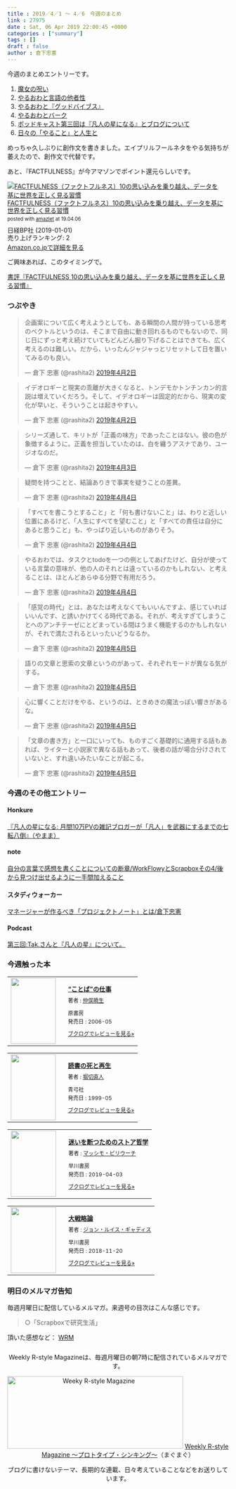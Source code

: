 ```yaml
---
title : 2019／4／1 〜 4／6　今週のまとめ
link : 27975
date : Sat, 06 Apr 2019 22:00:45 +0000
categories : ["summary"]
tags : []
draft : false
author : 倉下忠憲
---
```


今週のまとめエントリーです。
 
<ol>
<li><a href="https://rashita.net/blog/?p=27935">魔女の呪い</a></li>
<li><a href="https://rashita.net/blog/?p=27945">やるおわと言語の他者性</a></li>
<li><a href="https://rashita.net/blog/?p=27950">やるおわと『グッドバイブス』</a></li>
<li><a href="https://rashita.net/blog/?p=27957">やるおわとバーク</a></li>
<li><a href="https://rashita.net/blog/?p=27960">ポッドキャスト第三回は『凡人の星になる』とブログについて</a></li>
<li><a href="https://rashita.net/blog/?p=27966">日々の「やること」と人生と</a></li>
</ol>

めっちゃ久しぶりに創作文を書きました。エイプリルフールネタをやる気持ちが萎えたので、創作文で代替です。

あと、『FACTFULNESS』が今アマゾンでポイント還元らしいです。

<div class="amazlet-box" style="margin-bottom:0px;"><div class="amazlet-image" style="float:left;margin:0px 12px 1px 0px;"><a href="http://www.amazon.co.jp/exec/obidos/ASIN/B07LG7TG5N/rashita1000-22/ref=nosim/" name="amazletlink" target="_blank"><img src="https://images-fe.ssl-images-amazon.com/images/I/410QuKHYY3L._SL160_.jpg" alt="FACTFULNESS（ファクトフルネス）10の思い込みを乗り越え、データを基に世界を正しく見る習慣" style="border: none;" /></a></div><div class="amazlet-info" style="line-height:120%; margin-bottom: 10px"><div class="amazlet-name" style="margin-bottom:10px;line-height:120%"><a href="http://www.amazon.co.jp/exec/obidos/ASIN/B07LG7TG5N/rashita1000-22/ref=nosim/" name="amazletlink" target="_blank">FACTFULNESS（ファクトフルネス）10の思い込みを乗り越え、データを基に世界を正しく見る習慣</a><div class="amazlet-powered-date" style="font-size:80%;margin-top:5px;line-height:120%">posted with <a href="http://www.amazlet.com/" title="amazlet" target="_blank">amazlet</a> at 19.04.06</div></div><div class="amazlet-detail">日経BP社 (2019-01-01)<br />売り上げランキング: 2<br /></div><div class="amazlet-sub-info" style="float: left;"><div class="amazlet-link" style="margin-top: 5px"><a href="http://www.amazon.co.jp/exec/obidos/ASIN/B07LG7TG5N/rashita1000-22/ref=nosim/" name="amazletlink" target="_blank">Amazon.co.jpで詳細を見る</a></div></div></div><div class="amazlet-footer" style="clear: left"></div></div>

ご興味あれば、このタイミングで。

<a href="https://rashita.net/blog/?p=26588">書評『FACTFULNESS 10の思い込みを乗り越え、データを基に世界を正しく見る習慣』</a>

<h3>つぶやき</h3>

<blockquote class="twitter-tweet" data-lang="ja"><p lang="ja" dir="ltr">企画案について広く考えようとしても、ある瞬間の人間が持っている思考のベクトルというのは、そこまで自由に動き回れるものでもないので、同じ日にずっと考え続けていてもどんどん掘り下げることはできても、広く考えるのは難しい。だから、いったんジャジャっとリセットして日を置いてみるのも良い。</p>&mdash; 倉下 忠憲 (@rashita2) <a href="https://twitter.com/rashita2/status/1112983449499922434?ref_src=twsrc%5Etfw">2019年4月2日</a></blockquote>
<script async src="https://platform.twitter.com/widgets.js" charset="utf-8"></script>


<blockquote class="twitter-tweet" data-lang="ja"><p lang="ja" dir="ltr">イデオロギーと現実の乖離が大きくなると、トンデモかトンチンカン的言説は増えていくだろう。そして、イデオロギーは固定的だから、現実の変化が早いと、そういうことは起きやすい。</p>&mdash; 倉下 忠憲 (@rashita2) <a href="https://twitter.com/rashita2/status/1113081872190398464?ref_src=twsrc%5Etfw">2019年4月2日</a></blockquote>
<script async src="https://platform.twitter.com/widgets.js" charset="utf-8"></script>

<blockquote class="twitter-tweet" data-lang="ja"><p lang="ja" dir="ltr">シリーズ通して、キリトが「正義の味方」であったことはない。彼の色が象徴するように。正義を担当していたのは、白を纏うアスナであり、ユージオなのだ。</p>&mdash; 倉下 忠憲 (@rashita2) <a href="https://twitter.com/rashita2/status/1113454765193650176?ref_src=twsrc%5Etfw">2019年4月3日</a></blockquote>
<script async src="https://platform.twitter.com/widgets.js" charset="utf-8"></script>


<blockquote class="twitter-tweet" data-lang="ja"><p lang="ja" dir="ltr">疑問を持つことと、結論ありきで事実を疑うことの差異。</p>&mdash; 倉下 忠憲 (@rashita2) <a href="https://twitter.com/rashita2/status/1113632770159333376?ref_src=twsrc%5Etfw">2019年4月4日</a></blockquote>
<script async src="https://platform.twitter.com/widgets.js" charset="utf-8"></script>

<blockquote class="twitter-tweet" data-lang="ja"><p lang="ja" dir="ltr">「すべてを書こうとすること」と「何も書けないこと」は、わりと近しい位置にあるけど、「人生にすべてを望むこと」と「すべての責任は自分にあると思うこと」も、やっぱり近しいものがありそう。</p>&mdash; 倉下 忠憲 (@rashita2) <a href="https://twitter.com/rashita2/status/1113666807154364421?ref_src=twsrc%5Etfw">2019年4月4日</a></blockquote>
<script async src="https://platform.twitter.com/widgets.js" charset="utf-8"></script>


<blockquote class="twitter-tweet" data-lang="ja"><p lang="ja" dir="ltr">やるおわでは、タスクとtodoを一つの例としてあげたけど、自分が使っている言葉の意味が、他の人のそれとは違っているのかもしれない、と考えることは、ほとんどあらゆる分野で有用だろう。</p>&mdash; 倉下 忠憲 (@rashita2) <a href="https://twitter.com/rashita2/status/1113821973325312000?ref_src=twsrc%5Etfw">2019年4月4日</a></blockquote>
<script async src="https://platform.twitter.com/widgets.js" charset="utf-8"></script>



<blockquote class="twitter-tweet" data-lang="ja"><p lang="ja" dir="ltr">「感覚の時代」とは、あなたは考えなくてもいいんですよ、感じていればいいんです、と誘いかけてくる時代である。それが、考えすぎてしまうことへのアンチテーゼにとどまっている間はうまく機能するのかもしれないが、それで満たされるといったいどうなるか。</p>&mdash; 倉下 忠憲 (@rashita2) <a href="https://twitter.com/rashita2/status/1114003008231051265?ref_src=twsrc%5Etfw">2019年4月5日</a></blockquote>
<script async src="https://platform.twitter.com/widgets.js" charset="utf-8"></script>



<blockquote class="twitter-tweet" data-lang="ja"><p lang="ja" dir="ltr">語りの文章と思索の文章というのがあって、それぞれモードが異なる気がする。</p>&mdash; 倉下 忠憲 (@rashita2) <a href="https://twitter.com/rashita2/status/1114020336050135040?ref_src=twsrc%5Etfw">2019年4月5日</a></blockquote>
<script async src="https://platform.twitter.com/widgets.js" charset="utf-8"></script>


<blockquote class="twitter-tweet" data-lang="ja"><p lang="ja" dir="ltr">心に響くことだけをやる、というのは、ときめきの魔法っぽい響きがあるな。</p>&mdash; 倉下 忠憲 (@rashita2) <a href="https://twitter.com/rashita2/status/1114062997670858753?ref_src=twsrc%5Etfw">2019年4月5日</a></blockquote>
<script async src="https://platform.twitter.com/widgets.js" charset="utf-8"></script>



<blockquote class="twitter-tweet" data-lang="ja"><p lang="ja" dir="ltr">「文章の書き方」と一口にいっても、ものすごく基礎的に通用する話もあれば、ライターと小説家で異なる話もあって、後者の話が場合分けされていないと、すれ違いみたいなことが起こる。</p>&mdash; 倉下 忠憲 (@rashita2) <a href="https://twitter.com/rashita2/status/1114136587510484992?ref_src=twsrc%5Etfw">2019年4月5日</a></blockquote>
<script async src="https://platform.twitter.com/widgets.js" charset="utf-8"></script>



<h3>今週のその他エントリー</h3>

<H4>Honkure</H4>

<a href="http://honkure.net/rbook/archives/2991">『凡人の星になる: 月間10万PVの雑記ブロガーが「凡人」を武器にするまでの七転八倒』（やまま）</a>

<H4>note</H4>

<a href="https://note.mu/rashita/n/n7df673dd714f">自分の言葉で感想を書くことについての断章/WorkFlowyとScrapboxその4/後から見つけ出せるように一手間加えること</a>

<H4>スタディウォーカー</H4>

<a href="https://studywalker.jp/skillup/article/182417/">マネージャーが作るべき「プロジェクトノート」とは/倉下忠憲</a>

<H4>Podcast</H4>

<a href="https://anchor.fm/rashita/episodes/Tak-e3kv0s">第三回:Tak.さんと『凡人の星』について。</a>

<H3>今週触った本</H3>

<div class="booklog_html"><table><tr><td class="booklog_html_image"><a href="https://www.amazon.co.jp/%E2%80%9C%E3%81%93%E3%81%A8%E3%81%B0%E2%80%9D%E3%81%AE%E4%BB%95%E4%BA%8B-%E4%BB%B2%E4%BF%A3-%E6%9A%81%E7%94%9F/dp/4562040009?SubscriptionId=0AVSM5SVKRWTFMG7ZR82&tag=rashita1000-22&linkCode=xm2&camp=2025&creative=165953&creativeASIN=4562040009" target="_blank"><img src="https://images-fe.ssl-images-amazon.com/images/I/41CHKX05K5L._SL160_.jpg" width="102" height="150" style="border:0;border-radius:0;" /></a></td><td class="booklog_html_info" style="padding-left:20px;"><div class="booklog_html_title" style="margin-bottom:10px;font-size:14px;font-weight:bold;"><a href="https://www.amazon.co.jp/%E2%80%9C%E3%81%93%E3%81%A8%E3%81%B0%E2%80%9D%E3%81%AE%E4%BB%95%E4%BA%8B-%E4%BB%B2%E4%BF%A3-%E6%9A%81%E7%94%9F/dp/4562040009?SubscriptionId=0AVSM5SVKRWTFMG7ZR82&tag=rashita1000-22&linkCode=xm2&camp=2025&creative=165953&creativeASIN=4562040009" target="_blank">“ことば”の仕事</a></div><div style="margin-bottom:10px;"><div class="booklog_html_author" style="margin-bottom:15px;font-size:12px;;line-height:1.2em">著者 : <a href="https://booklog.jp/author/%E4%BB%B2%E4%BF%A3%E6%9A%81%E7%94%9F" target="_blank">仲俣暁生</a></div><div class="booklog_html_manufacturer" style="margin-bottom:5px;font-size:12px;;line-height:1.2em">原書房</div><div class="booklog_html_release" style="font-size:12px;;line-height:1.2em">発売日 : 2006-05</div></div><div class="booklog_html_link_amazon"><a href="https://booklog.jp/item/1/4562040009" style="font-size:12px;" target="_blank">ブクログでレビューを見る»</a></div></td></tr></table></div>

<div class="booklog_html"><table><tr><td class="booklog_html_image"><a href="https://www.amazon.co.jp/%E8%AA%AD%E6%9B%B8%E3%81%AE%E6%AD%BB%E3%81%A8%E5%86%8D%E7%94%9F-%E5%A0%80%E5%88%87-%E7%9B%B4%E4%BA%BA/dp/4787291319?SubscriptionId=0AVSM5SVKRWTFMG7ZR82&tag=rashita1000-22&linkCode=xm2&camp=2025&creative=165953&creativeASIN=4787291319" target="_blank"><img src="https://images-fe.ssl-images-amazon.com/images/I/5189GPEGDYL._SL160_.jpg" width="102" height="150" style="border:0;border-radius:0;" /></a></td><td class="booklog_html_info" style="padding-left:20px;"><div class="booklog_html_title" style="margin-bottom:10px;font-size:14px;font-weight:bold;"><a href="https://www.amazon.co.jp/%E8%AA%AD%E6%9B%B8%E3%81%AE%E6%AD%BB%E3%81%A8%E5%86%8D%E7%94%9F-%E5%A0%80%E5%88%87-%E7%9B%B4%E4%BA%BA/dp/4787291319?SubscriptionId=0AVSM5SVKRWTFMG7ZR82&tag=rashita1000-22&linkCode=xm2&camp=2025&creative=165953&creativeASIN=4787291319" target="_blank">読書の死と再生</a></div><div style="margin-bottom:10px;"><div class="booklog_html_author" style="margin-bottom:15px;font-size:12px;;line-height:1.2em">著者 : <a href="https://booklog.jp/author/%E5%A0%80%E5%88%87%E7%9B%B4%E4%BA%BA" target="_blank">堀切直人</a></div><div class="booklog_html_manufacturer" style="margin-bottom:5px;font-size:12px;;line-height:1.2em">青弓社</div><div class="booklog_html_release" style="font-size:12px;;line-height:1.2em">発売日 : 1999-05</div></div><div class="booklog_html_link_amazon"><a href="https://booklog.jp/item/1/4787291319" style="font-size:12px;" target="_blank">ブクログでレビューを見る»</a></div></td></tr></table></div>

<div class="booklog_html"><table><tr><td class="booklog_html_image"><a href="https://www.amazon.co.jp/%E8%BF%B7%E3%81%84%E3%82%92%E6%96%AD%E3%81%A4%E3%81%9F%E3%82%81%E3%81%AE%E3%82%B9%E3%83%88%E3%82%A2%E5%93%B2%E5%AD%A6-%E3%83%9E%E3%83%83%E3%82%B7%E3%83%A2-%E3%83%94%E3%83%AA%E3%82%A6%E3%83%BC%E3%83%81/dp/415209852X?SubscriptionId=0AVSM5SVKRWTFMG7ZR82&tag=rashita1000-22&linkCode=xm2&camp=2025&creative=165953&creativeASIN=415209852X" target="_blank"><img src="https://images-fe.ssl-images-amazon.com/images/I/31T2LM-8EBL._SL160_.jpg" width="103" height="150" style="border:0;border-radius:0;" /></a></td><td class="booklog_html_info" style="padding-left:20px;"><div class="booklog_html_title" style="margin-bottom:10px;font-size:14px;font-weight:bold;"><a href="https://www.amazon.co.jp/%E8%BF%B7%E3%81%84%E3%82%92%E6%96%AD%E3%81%A4%E3%81%9F%E3%82%81%E3%81%AE%E3%82%B9%E3%83%88%E3%82%A2%E5%93%B2%E5%AD%A6-%E3%83%9E%E3%83%83%E3%82%B7%E3%83%A2-%E3%83%94%E3%83%AA%E3%82%A6%E3%83%BC%E3%83%81/dp/415209852X?SubscriptionId=0AVSM5SVKRWTFMG7ZR82&tag=rashita1000-22&linkCode=xm2&camp=2025&creative=165953&creativeASIN=415209852X" target="_blank">迷いを断つためのストア哲学</a></div><div style="margin-bottom:10px;"><div class="booklog_html_author" style="margin-bottom:15px;font-size:12px;;line-height:1.2em">著者 : <a href="https://booklog.jp/author/%E3%83%9E%E3%83%83%E3%82%B7%E3%83%A2%E3%83%BB%E3%83%94%E3%83%AA%E3%82%A6%E3%83%BC%E3%83%81" target="_blank">マッシモ・ピリウーチ</a></div><div class="booklog_html_manufacturer" style="margin-bottom:5px;font-size:12px;;line-height:1.2em">早川書房</div><div class="booklog_html_release" style="font-size:12px;;line-height:1.2em">発売日 : 2019-04-03</div></div><div class="booklog_html_link_amazon"><a href="https://booklog.jp/item/1/415209852X" style="font-size:12px;" target="_blank">ブクログでレビューを見る»</a></div></td></tr></table></div>

<div class="booklog_html"><table><tr><td class="booklog_html_image"><a href="https://www.amazon.co.jp/%E5%A4%A7%E6%88%A6%E7%95%A5%E8%AB%96-%E3%82%B8%E3%83%A7%E3%83%B3-%E3%83%AB%E3%82%A4%E3%82%B9-%E3%82%AE%E3%83%A3%E3%83%87%E3%82%A3%E3%82%B9/dp/4152098147?SubscriptionId=0AVSM5SVKRWTFMG7ZR82&tag=rashita1000-22&linkCode=xm2&camp=2025&creative=165953&creativeASIN=4152098147" target="_blank"><img src="https://images-fe.ssl-images-amazon.com/images/I/517UoNYfc8L._SL160_.jpg" width="103" height="150" style="border:0;border-radius:0;" /></a></td><td class="booklog_html_info" style="padding-left:20px;"><div class="booklog_html_title" style="margin-bottom:10px;font-size:14px;font-weight:bold;"><a href="https://www.amazon.co.jp/%E5%A4%A7%E6%88%A6%E7%95%A5%E8%AB%96-%E3%82%B8%E3%83%A7%E3%83%B3-%E3%83%AB%E3%82%A4%E3%82%B9-%E3%82%AE%E3%83%A3%E3%83%87%E3%82%A3%E3%82%B9/dp/4152098147?SubscriptionId=0AVSM5SVKRWTFMG7ZR82&tag=rashita1000-22&linkCode=xm2&camp=2025&creative=165953&creativeASIN=4152098147" target="_blank">大戦略論</a></div><div style="margin-bottom:10px;"><div class="booklog_html_author" style="margin-bottom:15px;font-size:12px;;line-height:1.2em">著者 : <a href="https://booklog.jp/author/%E3%82%B8%E3%83%A7%E3%83%B3%E3%83%BB%E3%83%AB%E3%82%A4%E3%82%B9%E3%83%BB%E3%82%AE%E3%83%A3%E3%83%87%E3%82%A3%E3%82%B9" target="_blank">ジョン・ルイス・ギャディス</a></div><div class="booklog_html_manufacturer" style="margin-bottom:5px;font-size:12px;;line-height:1.2em">早川書房</div><div class="booklog_html_release" style="font-size:12px;;line-height:1.2em">発売日 : 2018-11-20</div></div><div class="booklog_html_link_amazon"><a href="https://booklog.jp/item/1/4152098147" style="font-size:12px;" target="_blank">ブクログでレビューを見る»</a></div></td></tr></table></div>

<h3>明日のメルマガ告知</h3>

毎週月曜日に配信しているメルマガ。来週号の目次はこんな感じです。

<blockquote>
○「Scrapboxで研究生活」
</blockquote>


頂いた感想など：
<a class="twitter-timeline"  href="https://twitter.com/rashita2/timelines/427262290753097729"  data-widget-id="427265271171010561">WRM</a>
    <script>!function(d,s,id){var js,fjs=d.getElementsByTagName(s)[0],p=/^http:/.test(d.location)?'http':'https';if(!d.getElementById(id)){js=d.createElement(s);js.id=id;js.src=p+"://platform.twitter.com/widgets.js";fjs.parentNode.insertBefore(js,fjs);}}(document,"script","twitter-wjs");</script>


<div style="text-align:center;margin-top:25px;">
Weekly R-style Magazineは、毎週月曜日の朝7時に配信されているメルマガです。

<a href="http://www.mag2.com/m/0001185133.html" target="_blank"><img src="https://rashita.net/blog/wp-content/uploads/2010/09/mmbanner.jpg" alt="Weeky R-style Magazine" width="400" height="165" class="alignnone size-full wp-image-12201" /></a>
<a href="http://www.mag2.com/m/0001185133.html" target="_blank">Weekly R-style Magazine ～プロトタイプ・シンキング～</a>（まぐまぐ）

ブログに書けないテーマ、長期的な連載、日々考えていることなどをお送りしています。
</div> 
